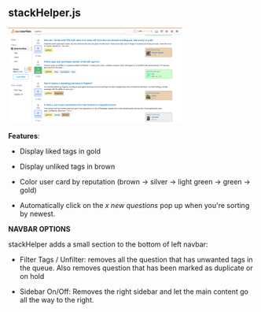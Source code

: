 ## stackHelper.js

<img src="/images/SC_12.png" width="70%">

**Features**:

* Display liked tags in gold

* Display unliked tags in brown

* Color user card by reputation (brown -> silver -> light green -> green -> gold)

* Automatically click on the *x new questions* pop up when you're sorting by newest.

**NAVBAR OPTIONS**

stackHelper adds a small section to the bottom of left navbar:

* Filter Tags / Unfilter: removes all the question that has unwanted tags in the queue. Also removes question that has been marked as duplicate or on hold

* Sidebar On/Off: Removes the right sidebar and let the main content go all the way to the right.

